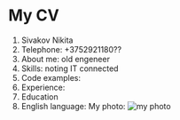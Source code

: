 # My CV
1. Sivakov Nikita
2. Telephone: +3752921180??
3. About me: old engeneer
4. Skills: noting IT connected
5. Code examples:
6. Experience:
7. Education
8. English language:
My photo: ![my photo](https://img51994.domkino.tv/img/2017-07-03/fmt_114_324_2.png)